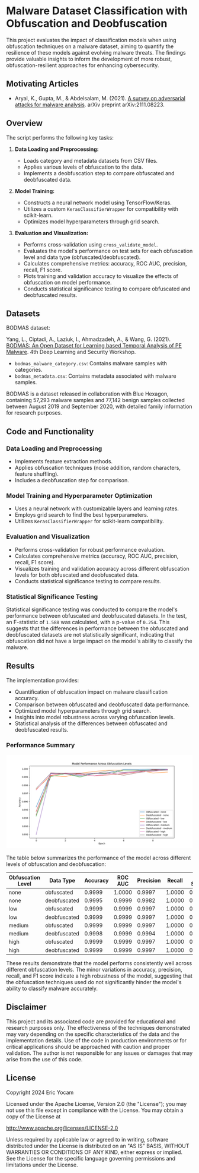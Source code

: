 # Malware Dataset Classification with Obfuscation and Deobfuscation 

This project evaluates the impact of classification models when using obfuscation techniques on a malware dataset, aiming to quantify the resilience of these models against evolving malware threats. The findings provide valuable insights to inform the development of more robust, obfuscation-resilient approaches for enhancing cybersecurity.

## Motivating Articles

- Aryal, K., Gupta, M., & Abdelsalam, M. (2021). [A survey on adversarial attacks for malware analysis](https://arxiv.org/abs/2111.08223). arXiv preprint arXiv:2111.08223.

## Overview

The script performs the following key tasks:

1. **Data Loading and Preprocessing:**
   - Loads category and metadata datasets from CSV files.
   - Applies various levels of obfuscation to the data.
   - Implements a deobfuscation step to compare obfuscated and deobfuscated data.

2. **Model Training:**
   - Constructs a neural network model using TensorFlow/Keras.
   - Utilizes a custom `KerasClassifierWrapper` for compatibility with scikit-learn.
   - Optimizes model hyperparameters through grid search.

3. **Evaluation and Visualization:**
   - Performs cross-validation using `cross_validate_model`.
   - Evaluates the model's performance on test sets for each obfuscation level and data type (obfuscated/deobfuscated).
   - Calculates comprehensive metrics: accuracy, ROC AUC, precision, recall, F1 score.
   - Plots training and validation accuracy to visualize the effects of obfuscation on model performance.
   - Conducts statistical significance testing to compare obfuscated and deobfuscated results.

## Datasets

BODMAS dataset:

Yang, L., Ciptadi, A., Laziuk, I., Ahmadzadeh, A., & Wang, G. (2021). [BODMAS: An Open Dataset for Learning based Temporal Analysis of PE Malware](https://whyisyoung.github.io/BODMAS/). 4th Deep Learning and Security Workshop.

- `bodmas_malware_category.csv`: Contains malware samples with categories.
- `bodmas_metadata.csv`: Contains metadata associated with malware samples.

BODMAS is a dataset released in collaboration with Blue Hexagon, containing 57,293 malware samples and 77,142 benign samples collected between August 2019 and September 2020, with detailed family information for research purposes.

## Code and Functionality

### Data Loading and Preprocessing
- Implements feature extraction methods.
- Applies obfuscation techniques (noise addition, random characters, feature shuffling).
- Includes a deobfuscation step for comparison.

### Model Training and Hyperparameter Optimization
- Uses a neural network with customizable layers and learning rates.
- Employs grid search to find the best hyperparameters.
- Utilizes `KerasClassifierWrapper` for scikit-learn compatibility.

### Evaluation and Visualization
- Performs cross-validation for robust performance evaluation.
- Calculates comprehensive metrics (accuracy, ROC AUC, precision, recall, F1 score).
- Visualizes training and validation accuracy across different obfuscation levels for both obfuscated and deobfuscated data.
- Conducts statistical significance testing to compare results.

### Statistical Significance Testing

Statistical significance testing was conducted to compare the model's performance between obfuscated and deobfuscated datasets. In the test, an F-statistic of `1.588` was calculated, with a p-value of `0.254`. This suggests that the differences in performance between the obfuscated and deobfuscated datasets are not statistically significant, indicating that obfuscation did not have a large impact on the model's ability to classify the malware.

## Results

The implementation provides:

- Quantification of obfuscation impact on malware classification accuracy.
- Comparison between obfuscated and deobfuscated data performance.
- Optimized model hyperparameters through grid search.
- Insights into model robustness across varying obfuscation levels.
- Statistical analysis of the differences between obfuscated and deobfuscated results.

### Performance Summary

![](https://github.com/ericyoc/malicious_js_id_proc/blob/main/performance_plot.png)

The table below summarizes the performance of the model across different levels of obfuscation and deobfuscation:

| Obfuscation Level |  Data Type   | Accuracy | ROC AUC | Precision | Recall | F1 Score |
|-------------------|--------------|----------|---------|-----------|--------|----------|
|        none       |  obfuscated  |  0.9999  |  1.0000 |   0.9997  | 1.0000 |  0.9998  |
|        none       | deobfuscated |  0.9995  |  0.9999 |   0.9982  | 1.0000 |  0.9991  |
|        low        |  obfuscated  |  0.9999  |  0.9999 |   0.9997  | 1.0000 |  0.9998  |
|        low        | deobfuscated |  0.9999  |  0.9999 |   0.9997  | 1.0000 |  0.9998  |
|       medium      |  obfuscated  |  0.9999  |  0.9999 |   0.9997  | 1.0000 |  0.9998  |
|       medium      | deobfuscated |  0.9998  |  0.9999 |   0.9994  | 1.0000 |  0.9997  |
|        high       |  obfuscated  |  0.9999  |  0.9999 |   0.9997  | 1.0000 |  0.9998  |
|        high       | deobfuscated |  0.9999  |  0.9999 |   0.9997  | 1.0000 |  0.9998  |

These results demonstrate that the model performs consistently well across different obfuscation levels. The minor variations in accuracy, precision, recall, and F1 score indicate a high robustness of the model, suggesting that the obfuscation techniques used do not significantly hinder the model's ability to classify malware accurately.

## Disclaimer

This project and its associated code are provided for educational and research purposes only. The effectiveness of the techniques demonstrated may vary depending on the specific characteristics of the data and the implementation details. Use of the code in production environments or for critical applications should be approached with caution and proper validation. The author is not responsible for any issues or damages that may arise from the use of this code.

## License
Copyright 2024 Eric Yocam

Licensed under the Apache License, Version 2.0 (the "License"); you may not use this file except in compliance with the License. You may obtain a copy of the License at

http://www.apache.org/licenses/LICENSE-2.0

Unless required by applicable law or agreed to in writing, software distributed under the License is distributed on an "AS IS" BASIS, WITHOUT WARRANTIES OR CONDITIONS OF ANY KIND, either express or implied. See the License for the specific language governing permissions and limitations under the License.
